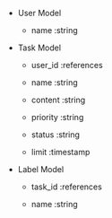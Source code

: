 - User Model

    - name :string

- Task Model

    - user_id :references

    - name :string

    - content :string

    - priority :string

    - status :string

    - limit :timestamp

- Label Model

    - task_id :references

    - name :string
